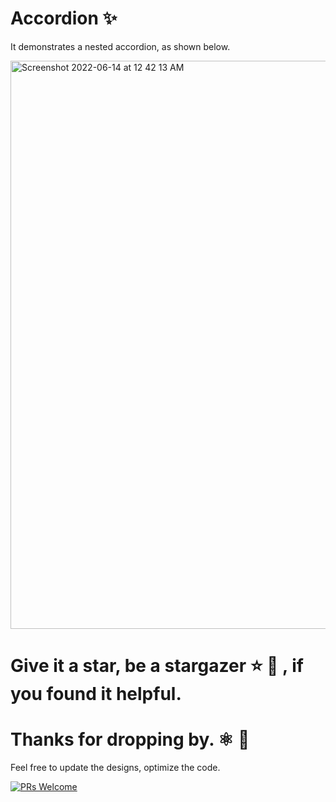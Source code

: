 # Accordion ✨

It demonstrates a nested accordion, as shown below.

<img width="909" alt="Screenshot 2022-06-14 at 12 42 13 AM" src="https://user-images.githubusercontent.com/47516502/173433495-ec848e33-004e-496e-8f3d-9606760e9fef.png">


# Give it a star, be a stargazer ⭐ 🌟 , if you found it helpful.
# Thanks for dropping by. ⚛️ 🤝

Feel free to update the designs, optimize the code.

[![PRs Welcome](https://img.shields.io/badge/PRs-welcome-brightgreen.svg?style=flat-square)](http://makeapullrequest.com)

